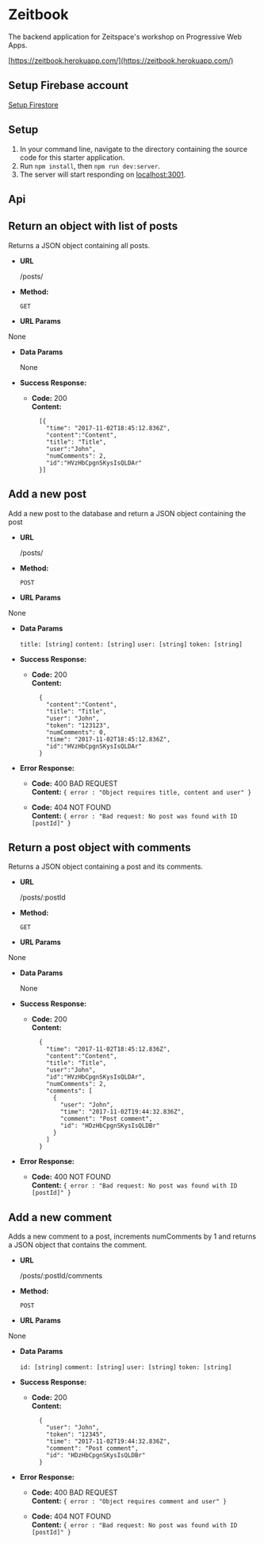 # Zeitbook

The backend application for Zeitspace's workshop on Progressive Web Apps.

[https://zeitbook.herokuapp.com/](https://zeitbook.herokuapp.com/)

## Setup Firebase account

[Setup Firestore](./firebase-steps/setup-firestore.md)

## Setup

1. In your command line, navigate to the directory containing the source code for this starter application.
1. Run `npm install`, then `npm run dev:server`.
1. The server will start responding on [localhost:3001](localhost:3001).

## Api

**Return an object with list of posts**
----
  Returns a JSON object containing all posts.

* **URL**

  /posts/

* **Method:**

  `GET`

*  **URL Params**

  None

* **Data Params**

  None

* **Success Response:**

  * **Code:** 200 <br />
    **Content:**
    ```
      [{
        "time": "2017-11-02T18:45:12.836Z",
        "content":"Content",
        "title": "Title",
        "user":"John",
        "numComments": 2,
        "id":"HVzHbCpgnSKysIsQLDAr"
      }]
    ```

**Add a new post**
----
  Add a new post to the database and return a JSON object containing the post

* **URL**

  /posts/

* **Method:**

  `POST`

*  **URL Params**

  None

* **Data Params**

  `title: [string]`
  `content: [string]`
  `user: [string]`
  `token: [string]`

* **Success Response:**

  * **Code:** 200 <br />
    **Content:**
    ```
      {
        "content":"Content",
        "title": "Title",
        "user": "John",
        "token": "123123",
        "numComments": 0,
        "time": "2017-11-02T18:45:12.836Z",
        "id":"HVzHbCpgnSKysIsQLDAr"
      }
    ```

* **Error Response:**

  * **Code:** 400 BAD REQUEST <br />
    **Content:** `{ error : "Object requires title, content and user" }`

  * **Code:** 404 NOT FOUND <br />
    **Content:** `{ error : "Bad request: No post was found with ID [postId]" }`

**Return a post object with comments**
----
  Returns a JSON object containing a post and its comments.

* **URL**

  /posts/:postId

* **Method:**

  `GET`

*  **URL Params**

  None

* **Data Params**

  None

* **Success Response:**

  * **Code:** 200 <br />
    **Content:**
    ```
      {
        "time": "2017-11-02T18:45:12.836Z",
        "content":"Content",
        "title": "Title",
        "user":"John",
        "id":"HVzHbCpgnSKysIsQLDAr",
        "numComments": 2,
        "comments": [
          {
            "user": "John",
            "time": "2017-11-02T19:44:32.836Z",
            "comment": "Post comment",
            "id": "HDzHbCpgnSKysIsQLDBr"
          }
        ]
      }
    ```

* **Error Response:**

  * **Code:** 400 NOT FOUND <br />
    **Content:** `{ error : "Bad request: No post was found with ID [postId]" }`

**Add a new comment**
----
  Adds a new comment to a post, increments numComments by 1 and returns a JSON object that contains the comment.

* **URL**

  /posts/:postId/comments

* **Method:**

  `POST`

*  **URL Params**

  None

* **Data Params**

  `id: [string]`
  `comment: [string]`
  `user: [string]`
  `token: [string]`

* **Success Response:**

  * **Code:** 200 <br />
    **Content:**
    ```
      {
        "user": "John",
        "token": "12345",
        "time": "2017-11-02T19:44:32.836Z",
        "comment": "Post comment",
        "id": "HDzHbCpgnSKysIsQLDBr"
      }
    ```

* **Error Response:**

  * **Code:** 400 BAD REQUEST <br />
    **Content:** `{ error : "Object requires comment and user" }`

  * **Code:** 404 NOT FOUND <br />
    **Content:** `{ error : "Bad request: No post was found with ID [postId]" }`
